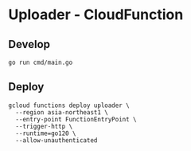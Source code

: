 Uploader - CloudFunction 
=====

## Develop
```shell
go run cmd/main.go
```

## Deploy
```shell
gcloud functions deploy uploader \
  --region asia-northeast1 \
  --entry-point FunctionEntryPoint \
  --trigger-http \
  --runtime=go120 \
  --allow-unauthenticated
```